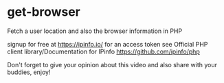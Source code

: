 # get-browser
Fetch a user location and also the browser information in PHP

signup for free at https://ipinfo.io/ for an access token 
see Official PHP client library/Documentation for IPinfo https://github.com/ipinfo/php

Don't forget to give your opinion about this video and also share with your buddies, enjoy!

